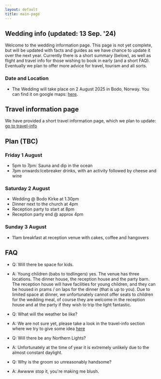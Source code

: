 ```yaml
---
layout: default
title: main-page
---
```


## Wedding info (updated: 13 Sep. '24)
Welcome to the wedding information page. This page is not yet complete, but will be updated with facts and guides as we have chance to update it over the next year. Currently there is a short summary (below), as well as flight and travel info for those wishing to book in early (and a short FAQ). Eventually we plan to offer more advice for travel, tourism and all sorts.

### Date and Location
- The Wedding will take place on 2 August 2025 in Bodo, Norway. You can find it on google maps: <a href="https://maps.app.goo.gl/g4zBsFW85n4vBDAp6"> here</a>.

## Travel information page
We have provided a short travel information page, which we plan to update: [go to travel-info](/wedding/)

## Plan (TBC)
### Friday 1 August
- 5pm to 7pm: Sauna and dip in the ocean
- 7pm onwards:Icebreaker drinks, with an activity followed by cheese and wine
### Saturday 2 August
- Wedding @ Bodo Kirke at 1.30pm
- Dinner next to the church at 4pm
- Reception party to start at 8pm
- Reception party end @ approx 4pm
### Sunday 3 August
- 11am breakfast at reception venue with cakes, coffee and hangovers

## FAQ
- Q: Will there be space for kids.
- A: Young children (babs to todlingers) yes. The venue has three locations. The dinner house, the reception house and the party barn. The reception house will have facilities for young children, and they can be housed in prams / on laps for the dinner (that is up to you). Due to limited space at dinner, we unfortunately cannot offer seats to children for the wedding meal, of course they are welcome in the reception house and at the party if they wish to trip the light fantastic. 

- Q: What will the weather be like?
- A: We are not sure yet, please take a look in the travel-info section where we try to give some idea [here](/wedding/)

- Q: Will there be any Northern Lights?
- A: Unfortunately at the time of year it is extremely unlikely due to the almost constant daylight.

- Q: Why is the groom so unreasonably handsome?
- A: Awwww stop it, you're making me blush.
